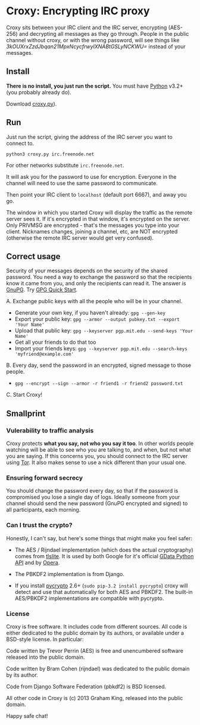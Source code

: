 # Croxy: Encrypting IRC proxy

Croxy sits between your IRC client and the IRC server, encrypting (AES-256) and decrypting all messages as they go through. People in the public channel without croxy, or with the wrong password, will see things like _3kOUXrxZzdJbqan21MpxNcycfrwylXNABtGSLyNCKWU=_ instead of your messages.

## Install

**There is no install, you just run the script.** You must have [Python](http://www.python.org/download/releases/) v3.2+ (you probably already do).

Download [croxy.py](https://raw.github.com/grahamking/croxy/master/croxy.py)).

## Run

Just run the script, giving the address of the IRC server you want to connect to.

    python3 croxy.py irc.freenode.net

For other networks substitute `irc.freenode.net`.

It will ask you for the password to use for encryption. Everyone in the channel will need to use the same password to communicate.

Then point your IRC client to `localhost` (default port 6667), and away you go.

The window in which you started Croxy will display the traffic as the remote server sees it. If it's encrypted in that window, it's encrypted on the server. Only PRIVMSG are encrypted - that's the messages you type into your client. Nicknames changes, joining a channel, etc, are NOT encrypted (otherwise the remote IRC server would get very confused).

## Correct usage

Security of your messages depends on the security of the shared password. You need a way to exchange the password so that the recipients know it came from you, and only the recipients can read it. The answer is [GnuPG](http://www.gnupg.org/). Try [GPG Quick Start](http://www.madboa.com/geek/gpg-quickstart/).

A. Exchange public keys with all the people who will be in your channel.

 * Generate your own key, if you haven't already: `gpg --gen-key`
 * Export your public key: `gpg --armor --output pubkey.txt --export 'Your Name'`
 * Upload that public key: `gpg --keyserver pgp.mit.edu --send-keys 'Your Name'`
 * Get all your friends to do that too
 * Import your friends keys: `gpg --keyserver pgp.mit.edu --search-keys 'myfriend@example.com'`

B. Every day, send the password in an encrypted, signed message to those people.

 * `gpg --encrypt --sign --armor -r friend1 -r friend2 password.txt`

C. Start Croxy!

## Smallprint

### Vulerability to traffic analysis

Croxy protects **what you say, not who you say it too**. In other worlds people watching will be able to see who you are talking to, and when, but not what you are saying. If this concerns you, you should connect to the IRC server using [Tor](https://www.torproject.org/). It also makes sense to use a nick different than your usual one.

### Ensuring forward secrecy

You should change the password every day, so that if the password is compromised you lose a single day of logs. Ideally someone from your channel should send the new password (GnuPG encrypted and signed) to all participants, each morning.

### Can I trust the crypto?

Honestly, I can't say, but here's some things that might make you feel safer:

- The AES / Rijndael implementation (which does the actual cryptography) comes from [tlslite](https://github.com/trevp/tlslite/). It is used by both Google for it's official [GData Python API](http://code.google.com/p/gdata-python-client/) and by [Opera](https://github.com/operasoftware/tlslite).

- The PBKDF2 implementation is from Django.

- If you install [pycrypto](https://pypi.python.org/pypi/pycrypto) 2.6+ (`sudo pip-3.2 install pycrypto`) croxy will detect and use that automatically for both AES and PBKDF2. The built-in AES/PBKDF2 implementations are compatible with pycrypto.

### License

Croxy is free software. It includes code from different sources. All code is either dedicated to the public domain by its authors, or available under a BSD-style license. In particular:

Code written by Trevor Perrin (AES) is free and unencumbered software released into the public domain.

Code written by Bram Cohen (rijndael) was dedicated to the public domain by
its author.

Code from Django Software Federation (pbkdf2) is BSD licensed.

All other code in Croxy is (c) 2013 Graham King, released into the public domain.

Happy safe chat!
